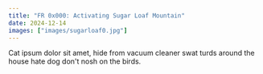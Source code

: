 ```yaml
---
title: "FR 0x000: Activating Sugar Loaf Mountain"
date: 2024-12-14
images: ["images/sugarloaf0.jpg"]
---
```


Cat ipsum dolor sit amet, hide from vacuum cleaner swat turds around the house hate dog don't nosh on the birds.

